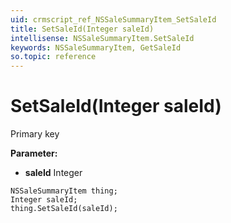 ```yaml
---
uid: crmscript_ref_NSSaleSummaryItem_SetSaleId
title: SetSaleId(Integer saleId)
intellisense: NSSaleSummaryItem.SetSaleId
keywords: NSSaleSummaryItem, GetSaleId
so.topic: reference
---
```


# SetSaleId(Integer saleId)

Primary key

**Parameter:** 
* **saleId** Integer

```crmscript
NSSaleSummaryItem thing;
Integer saleId;
thing.SetSaleId(saleId);
```

